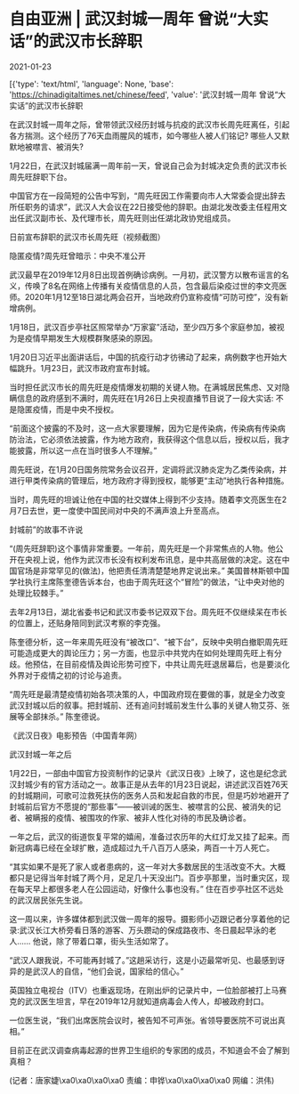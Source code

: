 # 自由亚洲 | 武汉封城一周年 曾说“大实话”的武汉市长辞职

2021-01-23

[{'type': 'text/html', 'language': None, 'base': 'https://chinadigitaltimes.net/chinese/feed', 'value': '武汉封城一周年 曾说“大实话”的武汉市长辞职

在武汉封城一周年之际，曾带领武汉经历封城与抗疫的武汉市长周先旺离任，引起各方揣测。这个经历了76天血雨腥风的城市，如今哪些人被人们铭记? 哪些人又默默地被噤言、被消失?

1月22日，在武汉封城届满一周年前一天，曾说自己会为封城决定负责的武汉市长周先旺辞职下台。

中国官方在一段简短的公告中写到，“周先旺因工作需要向市人大常委会提出辞去所任职务的请求”，武汉人大会议在22日接受他的辞职。由湖北发改委主任程用文出任武汉副市长、及代理市长，周先旺则出任湖北政协党组成员。

日前宣布辞职的武汉市长周先旺（视频截图）

隐匿疫情?周先旺曾暗示：中央不准公开

武汉最早在2019年12月8日出现首例确诊病例。一月初，武汉警方以散布谣言的名义，传唤了8名在网络上传播有关疫情信息的人员，包含最后染疫过世的李文亮医师。2020年1月12至18日湖北两会召开，当地政府仍宣称疫情“可防可控”，没有新增病例。

1月18日，武汉百步亭社区照常举办“万家宴”活动，至少四万多个家庭参加，被视为是疫情早期发生大规模群聚感染的原因。

1月20日习近平出面讲话后，中国的抗疫行动才彷彿动了起来，病例数字也开始大幅跳升。1月23日，武汉市政府宣布封城。

当时担任武汉市长的周先旺是疫情爆发初期的关键人物。在满城居民焦虑、又对隐瞒信息的政府感到不满时，周先旺在1月26日上央视直播节目说了一段大实话: 不是隐匿疫情，而是中央不授权。

“前面这个披露的不及时，这一点大家要理解，因为它是传染病，传染病有传染病防治法，它必须依法披露，作为地方政府，我获得这个信息以后，授权以后，我才能披露，所以这一点在当时很多人不理解。”

周先旺说，在1月20日国务院常务会议召开，定调将武汉肺炎定为乙类传染病，并进行甲类传染病的管理后，地方政府才得到授权，能够更“主动”地执行各种措施。

当时，周先旺的坦诚让他在中国的社交媒体上得到不少支持。随着李文亮医生在2月7日去世，更一度使中国民间对中央的不满声浪上升至高点。

封城前”的故事不许说

“(周先旺辞职)这个事情非常重要。一年前，周先旺是一个非常焦点的人物。他公开在央视上说，他作为武汉市长没有权利发布讯息，是中共高层做的决定。这在中国官场是非常罕见的(做法)，他把责任清清楚楚地界定说出来。” 美国普林斯顿中国学社执行主席陈奎德告诉本台，也由于周先旺这个“冒险”的做法，“让中央对他的处理比较棘手。”

去年2月13日，湖北省委书记和武汉市委书记双双下台。周先旺不仅继续呆在市长的位置上，还贴身陪同到武汉考察的李克强。

陈奎德分析，这一年来周先旺没有“被改口”、“被下台”，反映中央明白撤职周先旺可能造成更大的舆论压力；另一方面，也显示中共党内在如何处理周先旺上有分歧。他预估，在目前疫情及舆论形势可控下，中共让周先旺退居幕后，也是要淡化外界对于疫情之初的讨论与追责。

“周先旺是最清楚疫情初始各项决策的人，中国政府现在要做的事，就是全力改变武汉封城以后的叙事。把封城前、还有追问封城前发生什么事的关键人物艾芬、张展等全部抹杀。” 陈奎德说。

《武汉日夜》电影预告（中国青年网）

武汉封城一年之后

1月22日，一部由中国官方投资制作的记录片《武汉日夜》上映了，这也是纪念武汉封城少有的官方活动之一。故事正是从去年的1月23日说起，讲述武汉百姓76天的封城期间，可歌可泣救死扶伤的医务人员和发起自救的市民，但是巧妙地避开了封城前后官方不愿提的“那些事”——被训诫的医生、被噤言的公民、被消失的记者、被瞒报的疫情、被围攻的作家、被非人性化对待的市民及确诊者。

一年之后，武汉的街道恢复平常的嬉闹，准备过农历年的大红灯龙又挂了起来。而新冠病毒已经在全球扩散，造成超过九千八百万人感染，两百一十万人死亡。

“其实如果不是死了家人或者患病的，这一年对大多数居民的生活改变不大。大概都只是记得当年封城了两个月，足足几十天没出门。百步亭那里，当时重灾区，现在每天早上都很多老人在公园运动，好像什么事也没有。” 住在百步亭社区不远处的武汉居民张先生说。

这一周以来，许多媒体都到武汉做一周年的报导。摄影师小迈跟记者分享着他的记录:武汉长江大桥旁看日落的游客、万头躜动的保成路夜市、冬日晨起早泳的老人…… 他说，除了带着口罩，街头生活如常了。

“武汉人跟我说，不可能再封城了。”这趟采访行，这是小迈最常听见、也最感到讶异的是武汉人的自信，“他们会说，国家给的信心。”

英国独立电视台（ITV）也重返现场，在刚出炉的记录片中，一位脸部被打上马赛克的武汉医生坦言，早在2019年12月就知道病毒会人传人，却被政府封口。

一位医生说，“我们出席医院会议时，被告知不可声张。省领导要医院不可说出真相。”

目前正在武汉调查病毒起源的世界卫生组织的专家团的成员，不知道会不会了解到真相？

(记者：唐家婕\xa0\xa0\xa0\xa0 责编：申铧\xa0\xa0\xa0\xa0 网编：洪伟)

